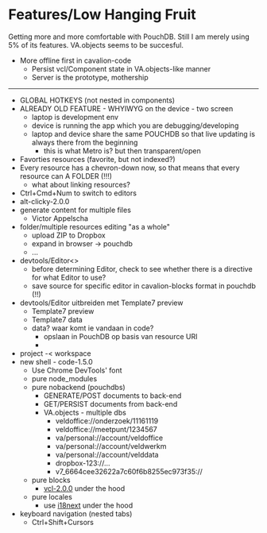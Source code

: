# Features/Low Hanging Fruit

Getting more and more comfortable with PouchDB. Still I am merely using 5% of its features. VA.objects seems to be succesful.

* More offline first in cavalion-code
	* Persist vcl/Component state in VA.objects-like manner
	* Server is the prototype, mothership
---

* GLOBAL HOTKEYS (not nested in components)
* ALREADY OLD FEATURE - WHYIWYG on the device - two screen
	* laptop is development env
	* device is running the app which you are debugging/developing
	* laptop and device share the same POUCHDB so that live updating is always there from the beginning
		* this is what Metro is? but then transparent/open
* Favorties resources (favorite, but not indexed?)
* Every resource has a chevron-down now, so that means that every resource can A FOLDER (!!!)
	* what about linking resources?
* Ctrl+Cmd+Num to switch to editors
* alt-clicky-2.0.0
* generate content for multiple files
	* Victor Appelscha
* folder/multiple resources editing "as a whole"
	* upload ZIP to Dropbox
	* expand in browser -> pouchdb
	* ...
* devtools/Editor<>
	- before determining Editor, check to see whether there is a directive for what Editor to use?
	- save source for specific editor in cavalion-blocks format in pouchdb (!!)
* devtools/Editor<html> uitbreiden met Template7 preview
	* Template7 preview
	* Template7 data
	* data? waar komt ie vandaan in code?
		* opslaan in PouchDB op basis van resource URI
		* 
* project -< workspace
* new shell - code-1.5.0
	* Use Chrome DevTools' font	
	* pure node_modules
	* pure nobackend (pouchdbs)
		* GENERATE/POST documents to back-end
		* GET/PERSIST documents from back-end
		* VA.objects - multiple dbs
			* veldoffice://onderzoek/11161119
			* veldoffice://meetpunt/1234567
			* va/personal://account/veldoffice
			* va/personal://account/veldwerkm
			* va/personal://account/velddata
			* dropbox-123://...
			* v7_6664cee32622a7c60f6b8255ec973f35://
	* pure blocks
		* [vcl-2.0.0](http://where.com) under the hood 
	* pure locales
		* use [i18next](https://www.i18next.com/overview/api) under the hood
* keyboard navigation (nested tabs)
	* Ctrl+Shift+Cursors